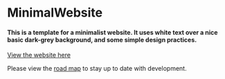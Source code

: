 # MinimalWebsite
#### This is a template for a minimalist website. It uses white text over a nice basic dark-grey background, and some simple design practices. 

[View the website here](https://hexstudios.github.io/MinimalWebsite/)

Please view the [road map](https://github.com/HexStudios/MinimalWebsite/projects/1) to stay up to date with development.
